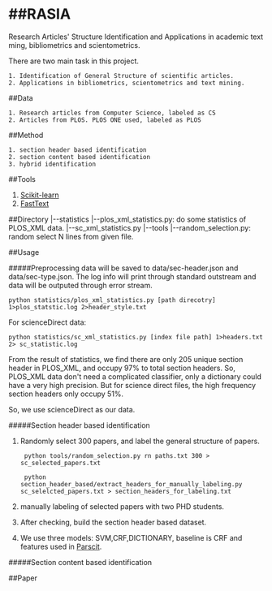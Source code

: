 ##RASIA
===========
Research Articles' Structure Identification and Applications in academic text ming, bibliometrics and scientometrics. 

There are two main task in this project.

    1. Identification of General Structure of scientific articles.
    2. Applications in bibliometrics, scientometrics and text mining.

##Data

    1. Research articles from Computer Science, labeled as CS
    2. Articles from PLOS. PLOS ONE used, labeled as PLOS


##Method

    1. section header based identification 
    2. section content based identification 
    3. hybrid identification 

##Tools

1. [Scikit-learn](http://scikit-learn.org/stable/)  
2. [FastText](https://github.com/facebookresearch/fastText)  

##Directory
    |--statistics
        |--plos_xml_statistics.py: do some statistics of PLOS_XML data.
        |--sc_xml_statistics.py
    |--tools
        |--random_selection.py: random select N lines from given file.

##Usage

#####Preprocessing
data will be saved to data/sec-header.json and data/sec-type.json. The log info will print through standard outstream and data will be outputed through error stream. 

    python statistics/plos_xml_statistics.py [path direcotry] 1>plos_statstic.log 2>header_style.txt 

For scienceDirect data:

    python statistics/sc_xml_statistics.py [index file path] 1>headers.txt 2> sc_statistic.log 

From the result of statistics, we find there are only 205 unique section header in PLOS_XML, and occupy 97% to total section headers. So, PLOS_XML data don't need a complicated classifier, only a dictionary could have a very high precision. But for science direct files, the high frequency section headers only occupy 51%. 

So, we use scienceDirect as our data.

#####Section header based identification

1. Randomly select 300 papers, and label the general structure of papers.
    
        python tools/random_selection.py rn paths.txt 300 > sc_selected_papers.txt

        python section_header_based/extract_headers_for_manually_labeling.py sc_selelcted_papers.txt > section_headers_for_labeling.txt

2. manually labeling of selected papers with two PHD students.

3. After checking, build the section header based dataset.

4. We use three models: SVM,CRF,DICTIONARY, baseline is CRF and features used in [Parscit](https://github.com/knmnyn/ParsCit). 

#####Section content based identification






##Paper










